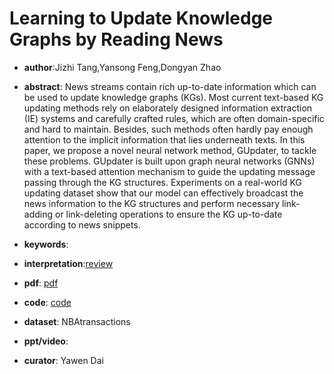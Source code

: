 # Learning to Update Knowledge Graphs by Reading News

- **author**:Jizhi Tang,Yansong Feng,Dongyan Zhao

- **abstract**: News streams contain rich up-to-date information which can be used to update knowledge graphs (KGs). Most current text-based KG updating methods rely on elaborately designed information extraction (IE) systems and carefully crafted rules, which are often domain-specific and hard to maintain. Besides, such methods often hardly pay enough attention to the implicit information that lies underneath texts. In this paper, we propose a novel neural network method, GUpdater, to tackle these problems. GUpdater is built upon graph neural networks (GNNs) with a text-based attention mechanism to guide the updating message passing through the KG structures. Experiments on a real-world KG updating dataset show that our model can effectively broadcast the news information to the KG structures and perform necessary link-adding or link-deleting operations to ensure the KG up-to-date according to news snippets. 

- **keywords**:

- **interpretation**:[review](https://zhuanlan.zhihu.com/p/100259190)

- **pdf**: [pdf]( https://www.aclweb.org/anthology/D19-1265.pdf )

- **code**: [code]( https://github.com/esddse/GUpdater)

- **dataset**: NBAtransactions

- **ppt/video**:

- **curator**: Yawen Dai